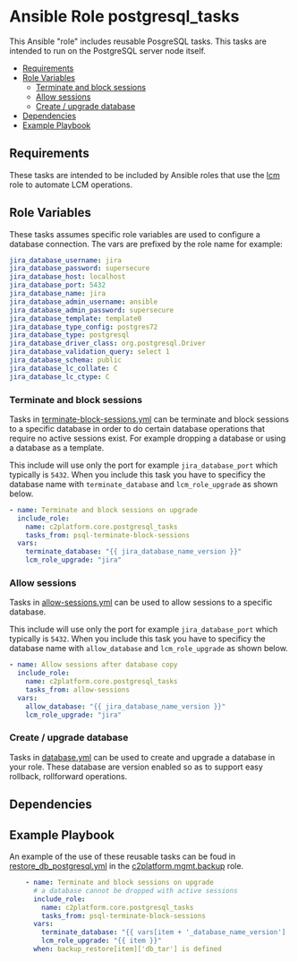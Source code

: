 # Ansible Role postgresql_tasks

This Ansible "role" includes reusable PosgreSQL tasks. This tasks are intended to run on the PostgreSQL server node itself.

<!-- MarkdownTOC levels="2,3" autolink="true" -->

- [Requirements](#requirements)
- [Role Variables](#role-variables)
  - [Terminate and block sessions](#terminate-and-block-sessions)
  - [Allow sessions](#allow-sessions)
  - [Create / upgrade database](#create--upgrade-database)
- [Dependencies](#dependencies)
- [Example Playbook](#example-playbook)

<!-- /MarkdownTOC -->

## Requirements

<!-- Any pre-requisites that may not be covered by Ansible itself or the role should be mentioned here. For instance, if the role uses the EC2 module, it may be a good idea to mention in this section that the boto package is required. -->

These tasks are intended to be included by Ansible roles that use the [lcm](./../lcm) role to automate LCM operations. 

## Role Variables

<!--  A description of the settable variables for this role should go here, including any variables that are in defaults/main.yml, vars/main.yml, and any variables that can/should be set via parameters to the role. Any variables that are read from other roles and/or the global scope (ie. hostvars, group vars, etc.) should be mentioned here as well. -->

These tasks assumes specific role variables are used to configure a database connection. The vars are prefixed by the role name for example: 

```yaml
jira_database_username: jira
jira_database_password: supersecure
jira_database_host: localhost
jira_database_port: 5432
jira_database_name: jira
jira_database_admin_username: ansible
jira_database_admin_password: supersecure
jira_database_template: template0
jira_database_type_config: postgres72
jira_database_type: postgresql
jira_database_driver_class: org.postgresql.Driver
jira_database_validation_query: select 1
jira_database_schema: public
jira_database_lc_collate: C
jira_database_lc_ctype: C
```


### Terminate and block sessions

Tasks in [terminate-block-sessions.yml](./tasks/terminate-block-sessions.yml) can be terminate and block sessions to a specific database in order to do certain database operations that require no active sessions exist. For example dropping a database or using a database as a template.

This include will use only the port for example `jira_database_port` which typically is `5432`. When you include this task you have to specificy the database name with `terminate_database` and `lcm_role_upgrade` as shown below.

```yaml
- name: Terminate and block sessions on upgrade
  include_role:
    name: c2platform.core.postgresql_tasks
    tasks_from: psql-terminate-block-sessions
  vars:
    terminate_database: "{{ jira_database_name_version }}"
    lcm_role_upgrade: "jira"

```

### Allow sessions

Tasks in [allow-sessions.yml](./tasks/allow-sessions.yml) can be used to allow sessions to a specific database. 

This include will use only the port for example `jira_database_port` which typically is `5432`. When you include this task you have to specificy the database name with `allow_database` and `lcm_role_upgrade` as shown below.

```yaml
- name: Allow sessions after database copy
  include_role:
    name: c2platform.core.postgresql_tasks
    tasks_from: allow-sessions
  vars:
    allow_database: "{{ jira_database_name_version }}"
    lcm_role_upgrade: "jira"
```


### Create / upgrade database

Tasks in [database.yml](./tasks/database.yml) can be used to create and upgrade a database in your role. These database are version enabled so as to support easy rollback, rollforward operations.

## Dependencies

<!--   A list of other roles hosted on Galaxy should go here, plus any details in regards to parameters that may need to be set for other roles, or variables that are used from other roles. -->

## Example Playbook

<!--   Including an example of how to use your role (for instance, with variables passed in as parameters) is always nice for users too: -->

An example of the use of these reusable tasks can be foud in [restore_db_postgresql.yml](https://github.com/c2platform/ansible-collection-mgmt/blob/master/roles/backup/tasks/restore_db_postgresql.yml) in the [c2platform.mgmt.backup](https://github.com/c2platform/ansible-collection-mgmt/tree/master/roles/backup) role.

```yaml
    - name: Terminate and block sessions on upgrade
      # a database cannot be dropped with active sessions
      include_role:
        name: c2platform.core.postgresql_tasks
        tasks_from: psql-terminate-block-sessions
      vars:
        terminate_database: "{{ vars[item + '_database_name_version']  }}"
        lcm_role_upgrade: "{{ item }}"
      when: backup_restore[item]['db_tar'] is defined
```
